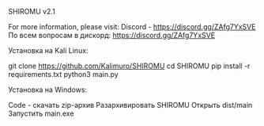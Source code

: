 SHIROMU v2.1

For more information, please visit: Discord - https://discord.gg/ZAfg7YxSVE По всем вопросам в дискорд: https://discord.gg/ZAfg7YxSVE

Установка на Kali Linux:

git clone https://github.com/Kalimuro/SHIROMU cd SHIROMU pip install -r requirements.txt python3 main.py

Установка на Windows:

Code - скачать zip-архив Разархивировать SHIROMU Открыть dist/main Запустить main.exe
